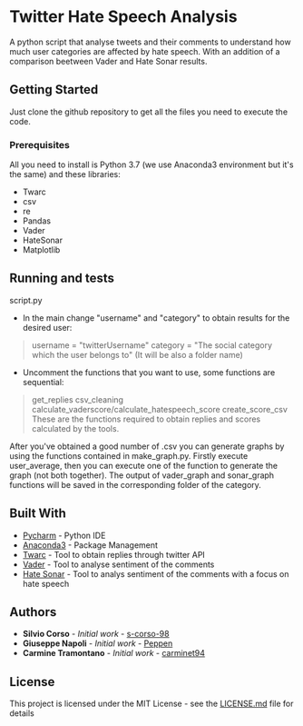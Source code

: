 # Twitter Hate Speech Analysis

A python script that analyse tweets and their comments to understand how much user categories are affected by hate speech. With an addition of a comparison beetween Vader and Hate Sonar results.

## Getting Started
Just clone the github repository to get all the files you need to execute the code.


### Prerequisites

All you need to install is Python 3.7 (we use Anaconda3 environment but it's the same) and these libraries:
* Twarc
* csv
* re
* Pandas
* Vader
* HateSonar
* Matplotlib


## Running and tests

script.py

* In the main change "username" and "category" to obtain results for the desired user:
> username = "twitterUsername"
> category = "The social category which the user belongs to" (It will be also a folder name)


* Uncomment the functions that you want to use, some functions are sequential:
> get_replies
> csv_cleaning
> calculate_vaderscore/calculate_hatespeech_score
> create_score_csv 
These are the functions required to obtain replies and scores calculated by the tools.

After you've obtained a good number of .csv you can generate graphs by using the functions contained in make_graph.py.
Firstly execute user_average, then you can execute one of the function to generate the graph (not both together).
The output of vader_graph and sonar_graph functions will be saved in the corresponding folder of the category.



## Built With

* [Pycharm](https://www.jetbrains.com/pycharm/) - Python IDE
* [Anaconda3](https://www.anaconda.com/) - Package Management
* [Twarc](https://github.com/DocNow/twarc) - Tool to obtain replies through twitter API
* [Vader](https://github.com/cjhutto/vaderSentiment) - Tool to analyse sentiment of the comments
* [Hate Sonar](https://github.com/Hironsan/HateSonar) - Tool to analys sentiment of the comments with a focus on hate speech


## Authors

* **Silvio Corso** - *Initial work* - [s-corso-98](https://github.com/s-corso-98)
* **Giuseppe Napoli** - *Initial work* - [Peppen](https://github.com/Peppen)
* **Carmine Tramontano** - *Initial work* - [carminet94](https://github.com/carminet94)

## License

This project is licensed under the MIT License - see the [LICENSE.md](LICENSE.md) file for details
